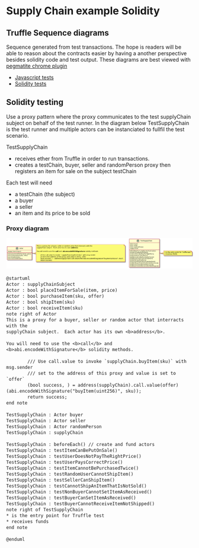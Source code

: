 # Supply Chain example Solidity

## Truffle Sequence diagrams

Sequence generated from test transactions.  The hope is readers will be able to
reason about the contracts easier by having a another perspective besides
solidity code and test output.  These diagrams are best viewed with [pegmatite
chrome
plugin](https://chrome.google.com/webstore/detail/pegmatite/jegkfbnfbfnohncpcfcimepibmhlkldo)

  - [Javascript tests](./truffle-seq/long/supply_chain.test.md)
  - [Solidity tests](./truffle-seq/long/testsupplychain.md)


## Solidity testing

Use a proxy pattern where the proxy communicates to the test supplyChain
subject on behalf of the test runner. In the diagram below TestSupplyChain is
the test runner and multiple actors can be instanciated to fullfil the test
scenario.

TestSupplyChain

  - receives ether from Truffle in order to run transactions.
  - creates a testChain, buyer, seller and randomPerson proxy then registers an
    item for sale on the subject testChain

Each test will need
  - a testChain (the subject)
  - a buyer
  - a seller
  - an item and its price to be sold

### Proxy diagram

![diagram](./uml.png)

``` plantuml
@startuml
Actor : supplyChainSubject
Actor : bool placeItemForSale(item, price)
Actor : bool purchaseItem(sku, offer)
Actor : bool shipItem(sku)
Actor : bool receiveItem(sku)
note right of Actor
This is a proxy for a buyer, seller or random actor that interracts with the
supplyChain subject.  Each actor has its own <b>address</b>.

You will need to use the <b>call</b> and  <b>abi.encodeWithSignature</b> solidity methods.

        /// Use call.value to invoke `supplyChain.buyItem(sku)` with msg.sender
        /// set to the address of this proxy and value is set to `offer`
        (bool success, ) = address(supplyChain).call.value(offer)(abi.encodeWithSignature("buyItem(uint256)", sku));
        return success;
end note

TestSupplyChain : Actor buyer
TestSupplyChain : Actor seller
TestSupplyChain : Actor randomPerson
TestSupplyChain : supplyChain

TestSupplyChain : beforeEach() // create and fund actors
TestSupplyChain : testItemCanBePutOnSale()
TestSupplyChain : testUserDoesNotPayTheRightPrice()
TestSupplyChain : testUserPaysCorrectPrice()
TestSupplyChain : testItemCannotBePurchasedTwice()
TestSupplyChain : testRandomUserCannotShipItem()
TestSupplyChain : testSellerCanShipItem()
TestSupplyChain : testCannotShipAnItemThatIsNotSold()
TestSupplyChain : testNonBuyerCannotSetItemAsReceived()
TestSupplyChain : testBuyerCanSetItemAsReceived()
TestSupplyChain : testBuyerCannotReceiveItemNotShipped()
note right of TestSupplyChain
* is the entry point for Truffle test
* receives funds
end note

@enduml

```
